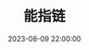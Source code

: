 ---
title: 能指链
date: 2023-08-09 22:00:00
permalink: /精神分析/能指链/
categories:
- 哲学
- 精神分析
tags:
- 能指链
---